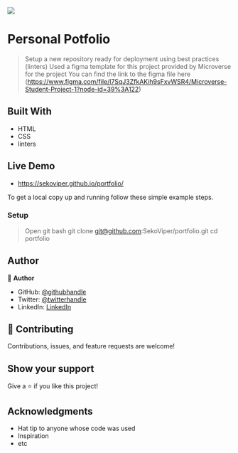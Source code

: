 ![](https://img.shields.io/badge/Microverse-blueviolet)

# Personal Potfolio

> Setup a new repository ready for deployment using best practices (linters) 
> Used a figma template for this project provided by Microverse for the project
> You can find the link to the figma file here (https://www.figma.com/file/l7SqJ3ZfkAKih9sFxvWSR4/Microverse-Student-Project-1?node-id=39%3A122)

## Built With

- HTML
- CSS
- linters

## Live Demo

- https://sekoviper.github.io/portfolio/


To get a local copy up and running follow these simple example steps.

### Setup
> Open git bash
> git clone git@github.com:SekoViper/portfolio.git
> cd portfolio


## Author

👤 **Author**

- GitHub: [@githubhandle](https://github.com/SekoViper)
- Twitter: [@twitterhandle](https://twitter.com/SekoViper)
- LinkedIn: [LinkedIn](https://www.linkedin.com/in/livingstone-dameh/)


## 🤝 Contributing

Contributions, issues, and feature requests are welcome!


## Show your support

Give a ⭐️ if you like this project!

## Acknowledgments

- Hat tip to anyone whose code was used
- Inspiration
- etc
